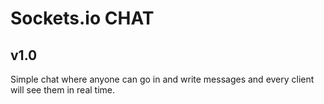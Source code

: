 Sockets.io CHAT
===============

## v1.0

Simple chat where anyone can go in and write messages and every client will see them in real time.